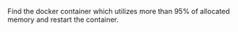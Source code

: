 Find the docker container which utilizes more than 95% of allocated memory and restart the container.

